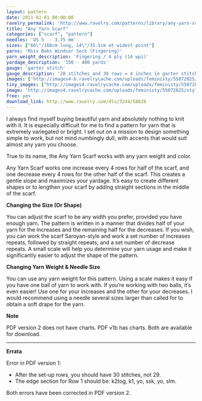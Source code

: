 ```yaml
---
layout: pattern
date: 2011-02-01 00:00:00
ravelry_permalink: 'http://www.ravelry.com/patterns/library/any-yarn-scarf'
title: "Any Yarn Scarf"
categories: ["scarf", "pattern"]
needles: 'US 5  - 3.75 mm'
sizes: ["66\"/168cm long, 14\"/35.5cm at widest point"]
yarns: 'Miss Babs Windsor Sock (Fingering)'
yarn_weight_description: 'Fingering / 4 ply (14 wpi)'
yardage_description: '350 - 400 yards'
gauge: 'garter stitch'
gauge_description: '20 stitches and 30 rows = 4 inches in garter stitch'
images: ["http://images4-b.ravelrycache.com/uploads/feministy/55072825/styled_medium.jpg", "http://images4-d.ravelrycache.com/uploads/christinelord/58709336/DSCN3941_medium.JPG", "http://farm5.static.flickr.com/4096/5608088292_f2db1a9038.jpg", "http://farm6.static.flickr.com/5185/5607507091_202c2d1999.jpg", "http://farm6.static.flickr.com/5182/5607509829_c74e7f4874.jpg", "http://farm6.static.flickr.com/5067/5608086238_81900cc611.jpg"]
tiny_images: ["http://images4.ravelrycache.com/uploads/feministy/55072825/styled_square.jpg", "http://images4.ravelrycache.com/uploads/christinelord/58709336/DSCN3941_square.JPG", "http://farm5.static.flickr.com/4096/5608088292_f2db1a9038_s.jpg", "http://farm6.static.flickr.com/5185/5607507091_202c2d1999_s.jpg", "http://farm6.static.flickr.com/5182/5607509829_c74e7f4874_s.jpg", "http://farm6.static.flickr.com/5067/5608086238_81900cc611_s.jpg"]
image: 'http://images4.ravelrycache.com/uploads/feministy/55072825/styled_square.jpg'
free: yes
download_link: http://www.ravelry.com/dls/3244/58828
---
```

<p>I always find myself buying beautiful yarn and absolutely nothing to knit with it. It is especially difficult for me to find a pattern for yarn that is extremely variegated or bright. I set out on a mission to design something simple to work, but not mind numbingly dull, with accents that would suit almost any yarn you choose.</p>

<p>True to its name, the Any Yarn Scarf works with any yarn weight and color.</p>

<p>Any Yarn Scarf works one increase every 4 rows for half of the scarf, and one decrease every 4 rows for the other half of the scarf. This creates a gentle slope and maximizes your yardage. It’s easy to create different shapes or to lengthen your scarf by adding straight sections in the middle of the scarf.</p>

<p><strong>Changing the Size (Or Shape)</strong></p>

<p>You can adjust the scarf to be any width you prefer, provided you have enough yarn. The pattern is written in a manner that divides half of your yarn for the increases and the remaining half for the decreases. If you wish, you can work the scarf Saroyan-style and work a set number of increases repeats, followed by straight repeats, and a set number of decrease repeats. A small scale will help you determine your yarn usage and make it significantly easier to adjust the shape of the pattern.</p>

<p><strong>Changing Yarn Weight &amp; Needle Size</strong></p>

<p>You can use any yarn weight for this pattern. Using a scale makes it easy if you have one ball of yarn to work with. If you’re working with two balls, it’s even easier! Use one for your increases and the other for your decreases. I would recommend using a needle several sizes larger than called for to obtain a soft drape for the yarn.</p>

<p><strong>Note</strong></p>

<p>PDF version 2 does not have charts. PDF v1b has charts. Both are available for download.</p>
<hr />
<p><strong>Errata</strong></p>

<p>Error in PDF version 1:</p>

<ul>
<li>After the set-up rows, you should have 30 stitches, not 29.</li>

<li>The edge section for Row 1 should be: k2tog, k1, yo, ssk, yo, slm.</li>
</ul>

<p>Both errors have been corrected in PDF version 2.</p>